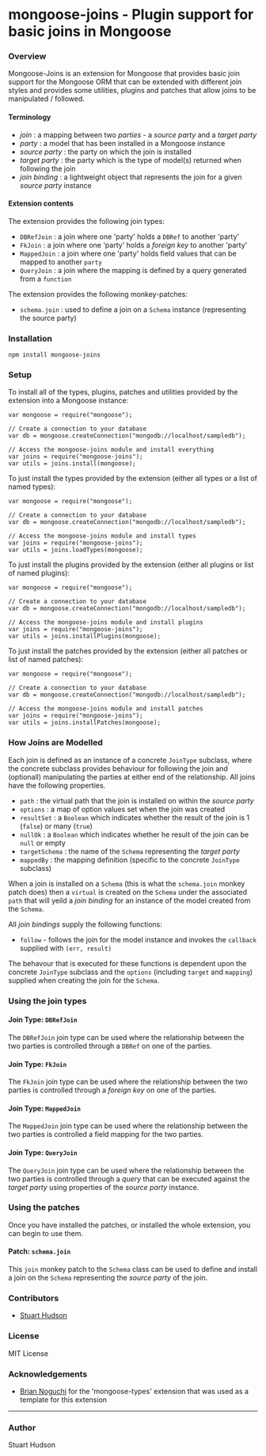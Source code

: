 mongoose-joins - Plugin support for basic joins in Mongoose 
==============

### Overview

Mongoose-Joins is an extension for Mongoose that provides basic join support for the Mongoose ORM that 
can be extended with different join styles and provides some utilities, plugins and patches that allow 
joins to be manipulated / followed.

#### Terminology

- *join* : a mapping between two *parties* - a *source party* and a *target party*
- *party* : a model that has been installed in a Mongoose instance
- *source party* : the party on which the join is installed
- *target party* : the party which is the type of model(s) returned when following the join
- *join binding* : a lightweight object that represents the join for a given *source party* instance

#### Extension contents 

The extension provides the following join types:

- `DBRefJoin` : a join where one 'party' holds a `DBRef` to another 'party'
- `FkJoin` : a join where one 'party' holds a *foreign key* to another 'party'
- `MappedJoin` : a join where one 'party' holds field values that can be mapped to another `party`
- `QueryJoin` : a join where the mapping is defined by a query generated from a `function`

The extension provides the following monkey-patches:

- `schema.join` : used to define a join on a `Schema` instance (representing the source party)


### Installation
	npm install mongoose-joins

### Setup
To install all of the types, plugins, patches and utilities provided by the extension into a Mongoose 
instance:

	var mongoose = require("mongoose");
	   
	// Create a connection to your database
	var db = mongoose.createConnection("mongodb://localhost/sampledb");
	
	// Access the mongoose-joins module and install everything
	var joins = require("mongoose-joins");
	var utils = joins.install(mongoose);

To just install the types provided by the extension (either all types or a list of named types):

	var mongoose = require("mongoose");
   
	// Create a connection to your database
	var db = mongoose.createConnection("mongodb://localhost/sampledb");

	// Access the mongoose-joins module and install types
	var joins = require("mongoose-joins");
	var utils = joins.loadTypes(mongoose);

To just install the plugins provided by the extension (either all plugins or list of named plugins):

	var mongoose = require("mongoose");
	   
	// Create a connection to your database
	var db = mongoose.createConnection("mongodb://localhost/sampledb");
	
	// Access the mongoose-joins module and install plugins
	var joins = require("mongoose-joins");
	var utils = joins.installPlugins(mongoose);

To just install the patches provided by the extension (either all patches or list of named patches):

	var mongoose = require("mongoose");
	   
	// Create a connection to your database
	var db = mongoose.createConnection("mongodb://localhost/sampledb");
	
	// Access the mongoose-joins module and install patches
	var joins = require("mongoose-joins");
	var utils = joins.installPatches(mongoose);


### How Joins are Modelled
Each join is defined as an instance of a concrete `JoinType` subclass, where the concrete subclass provides behaviour
for following the join and (optionall) manipulating the parties at either end of the relationship.  All joins have
the following properties.

- `path` : the virtual path that the join is installed on within the *source party*
- `options` : a map of option values set when the join was created
- `resultSet` : a `Boolean` which indicates whether the result of the join is 1 (`false`) or many (`true`)
- `nullOk` : a `Boolean` which indicates whether he result of the join can be `null` or empty
- `targetSchema` : the name of the `Schema` representing the *target party*
- `mappedBy` : the mapping definition (specific to the concrete `JoinType` subclass)

When a join is installed on a `Schema` (this is what the `schema.join` monkey patch does) then a `virtual` is created
on the `Schema` under the associated `path` that will yeild a *join binding* for an instance of the model created
from the `Schema`.

All *join bindings* supply the following functions:

- `follow` - follows the join for the model instance and invokes the `callback` supplied with `(err, result)`

The behavour that is executed for these functions is dependent upon the concrete `JoinType` subclass and the `options`
(including `target` and `mapping`) supplied when creating the join for the `Schema`.

### Using the join types

#### Join Type: `DBRefJoin`
The `DBRefJoin` join type can be used where the relationship between the two parties is controlled through a `DBRef` on
one of the parties.

#### Join Type: `FkJoin`
The `FkJoin` join type can be used where the relationship between the two parties is controlled through a *foreign key* on
one of the parties.

#### Join Type: `MappedJoin`
The `MappedJoin` join type can be used where the relationship between the two parties is controlled a field mapping for
the two parties.

#### Join Type: `QueryJoin`
The `QueryJoin` join type can be used where the relationship between the two parties is controlled through a *query* that
can be executed against the *target party* using properties of the *source party* instance.

### Using the patches
Once you have installed the patches, or installed the whole extension, you can begin to use them.

#### Patch: `schema.join`
This `join` monkey patch to the `Schema` class can be used to define and install a join on the `Schema` representing the
*source party* of the join.

### Contributors
- [Stuart Hudson](https://github.com/goulash1971)

### License
MIT License

### Acknowledgements
- [Brian Noguchi](https://github.com/bnoguchi) for the 'mongoose-types' extension that was used as a template for this extension

---
### Author
Stuart Hudson		 
